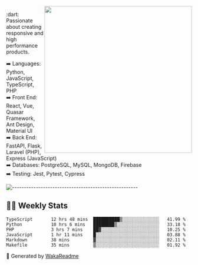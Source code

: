 <img src="https://github-readme-stats.vercel.app/api?username=iguit0&show_icons=true&include_all_commits=true&count_private=true&theme=dracula" min-width="400px" max-width="400px" width="400px" align="right" />

<p align="left"> 
  :dart: Passionate about creating responsive and high performance products.
</p>

<p align="left">
  ➡️ Languages: Python, JavaScript, TypeScript, PHP<br>
  ➡️ Front End: React, Vue, Quasar Framework, Ant Design, Material UI<br>
  ➡️ Back End: FastAPI, Flask, Laravel (PHP), Express (JavaScript)<br>
  ➡️ Databases: PostgreSQL, MySQL, MongoDB, Firebase<br>
  ➡️ Testing: Jest, Pytest, Cypress<br>
</p>

![-----------------------------------------------------](https://raw.githubusercontent.com/andreasbm/readme/master/assets/lines/aqua.png)

## :man_technologist: Weekly Stats
<!--START_SECTION:waka-->

```text
TypeScript       12 hrs 48 mins  ██████████▒░░░░░░░░░░░░░░   41.99 %
Python           10 hrs 6 mins   ████████▒░░░░░░░░░░░░░░░░   33.18 %
PHP              3 hrs 7 mins    ██▓░░░░░░░░░░░░░░░░░░░░░░   10.25 %
JavaScript       1 hr 11 mins    █░░░░░░░░░░░░░░░░░░░░░░░░   03.88 %
Markdown         38 mins         ▓░░░░░░░░░░░░░░░░░░░░░░░░   02.11 %
Makefile         35 mins         ▒░░░░░░░░░░░░░░░░░░░░░░░░   01.92 %
```

<!--END_SECTION:waka-->

🚀 Generated by [WakaReadme](https://github.com/athul/waka-readme)
